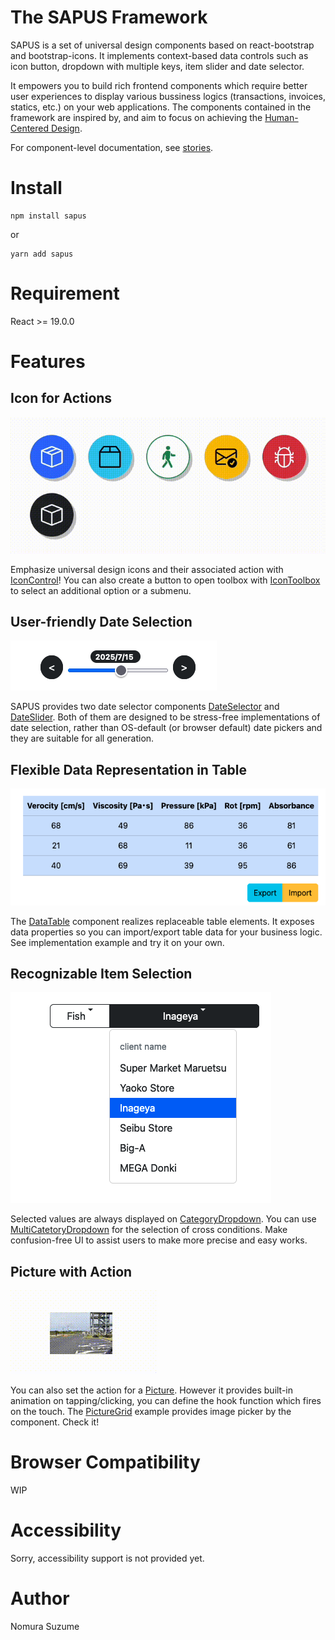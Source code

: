 # The SAPUS Framework

SAPUS is a set of universal design components based on react-bootstrap and bootstrap-icons. It implements context-based data controls such as icon button, dropdown with multiple keys, item slider and date selector.


It empowers you to build rich frontend components which require better user experiences to display various bussiness logics
(transactions, invoices, statics, etc.) on your web applications.
The components contained in the framework are inspired by, and aim to focus on achieving the [Human-Centered Design](https://www.hcdnet.org/en/).

For component-level documentation, see [stories](https://g1eng.github.io/sapus-framework).

# Install

```shell
npm install sapus
```

or 

```shell
yarn add sapus
```

# Requirement

React >= 19.0.0

# Features

## Icon for Actions

![Icon for actions](./stories/assets/icon-actions-demo.gif)

Emphasize universal design icons and their associated action with [IconControl](https://g1eng.github.io/sapus-framework/?path=/docs/toolsets-iconcontrol--docs)! You can also create a button to open toolbox with [IconToolbox](https://g1eng.github.io/sapus-framework/?path=/docs/toolsets-icontoolbox--docs) to select an additional option or a submenu.


## User-friendly Date Selection

![User-friendly date selection](./stories/assets/date-range.png)

SAPUS provides two date selector components [DateSelector](https://g1eng.github.io/sapus-framework/?path=/docs/toolsets-dateselector--docs) and [DateSlider](https://g1eng.github.io/sapus-framework/?path=/docs/toolsets-dateslider--docs). Both of them are designed to be stress-free implementations of date selection, rather than OS-default (or browser default) date pickers and they are suitable for all generation.

## Flexible Data Representation in Table

![Flexible data representation in table](./stories/assets/data-table.png)

The [DataTable](https://g1eng.github.io/sapus-framework/?path=/docs/replesentations-datatable--docs) component realizes replaceable table elements. It exposes data properties so you can import/export table data for your business logic. See implementation example and try it on your own.


## Recognizable Item Selection

![Recognizable Item Selection](./stories/assets/category-dropdown.png)

Selected values are always displayed on [CategoryDropdown](https://g1eng.github.io/sapus-framework/?path=/docs/toolsets-categorydropdown--docs). You can use [MultiCatetoryDropdown](https://g1eng.github.io/sapus-framework/?path=/docs/toolsets-multycategorydropdown--docs) for the selection of cross conditions. Make confusion-free UI to assist users to make more precise and easy works.

## Picture with Action

![Picture with Action](./stories/assets/pic-dyn.gif)

You can also set the action for a [Picture](https://g1eng.github.io/sapus-framework/?path=/docs/replesentations-picture--docs). However it provides built-in animation on tapping/clicking, you can define the hook function which fires on the touch. The [PictureGrid](https://g1eng.github.io/sapus-framework/?path=/docs/implementation-examples-picturegrid--sample-picture-grid) example provides image picker by the component. Check it!


# Browser Compatibility

WIP 

# Accessibility

Sorry, accessibility support is not provided yet.


# Author

Nomura Suzume 
